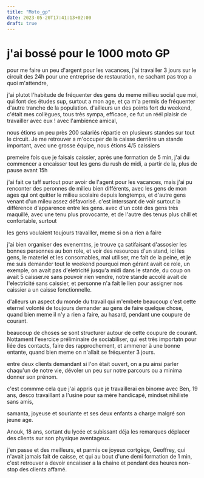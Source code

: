 ```yaml
---
title: "Moto_gp"
date: 2023-05-20T17:41:13+02:00
draft: true
---
```


# j'ai bossé pour le 1000 moto GP

pour me faire un peu d'argent pour les vacances, j'ai travailler 3 jours sur le circuit des 24h pour une entreprise de restauration, ne sachant pas trop a quoi m'attendre,

j'ai plutot l'habitude de fréquenter des gens du meme millieu social que moi, qui font des études sup, surtout a mon age, et ça m'a permis de fréquenter d'autre tranche de la population. d'ailleurs un des points fort du weekend, c'était mes collègues, tous très sympa, efficace, ce fut un réél plaisir de travailler avec eux ! avec l'ambience amical,

nous étions un peu près 200 salariés répartie en plusieurs standes sur tout le circuit. Je me retrouver a m'occuper de la caisse derrière un stande important, avec une grosse équipe, nous étions 4/5 caissiers

premeire fois que je faisais caissier, après une formation de 5 min, j'ai du commencer a encaisser tout les gens du rush de midi, a partir de la, plus de pause avant 15h

j'ai fait ce taff surtout pour avoir de l'agent pour les vacances, mais j'ai pu renconter des peronnes de milieu bien différents, avec les gens de mon ages qui ont quitter le milieu scolaire depuis longtemps, et d'autre gens venant d'un mileu assez défavorisé. c'est interssant de voir surtout la différence d'apparence entre les gens. avec d'un coté des gens très maquillé, avec une tenu plus provocante, et de l'autre des tenus plus chill et confortable, surtout

les gens voulaient toujours travailler, meme si on a rien a faire

j'ai bien organiser des evenemtns, je trouve ça satifaisant d'assosier les bonnes personnes au bon role, et voir des resources d'un stand, ici les gens, le materiel et les consomables, mal utiliser, me fait de la peine, et je me suis demander tout le weekend pourquoi mon gérant avait ce role, un exemple, on avait pas d'eletricité jusqu'a midi dans le stande, du coup on avait 5 caisser.re sans pouvoir rien vendre, notre stande accolé avait de l'electricité sans caissier, et personne n'a fait le lien pour assigner nos caissier a un caisse fonctionnelle.

d'alleurs un aspect du monde du travail qui m'embete beaucoup c'est cette eternel volonté de toujours demander au gens de faire quelque chose, quand bien meme il n'y a rien a faire, au hasard, pendant une coupure de courant.

beaucoup de choses se sont structurer autour de cette coupure de courant. Nottament l'exercice préliminaire de sociabiliser, qui est très importatn pour liée des contacts, faire des rapprochement, et ammener à une bonne entante, quand bien meme on n'allait se fréquenter 3 jours.

entre deux clients demandant si l'on était ouvert, on a pu ainsi parler chaqu'un de notre vie, dévoler un peu sur notre parcours ou a minima donner son prénom.

c'est commme cela que j'ai appris que je travaillerai en binome avec Ben, 19 ans, desco travaillant a l'usine pour sa mère handicapé, mindset nihiliste sans amis,

samanta, joyeuse et souriante et ses deux enfants a charge malgré son jeune age.

Anouk, 18 ans, sortant du lycée et subissant déja les remarques déplacer des clients sur son physique aventageux.

j'en passe et des meilleurs, et parmis ce joyeux cortgège, Geoffrey, qui n'avait jamais fait de caisse, et qui au bout d'une demi formation de 1 min, c'est retrouver a devoir encaisser a la chaine et pendant des heures non-stop des clients affamé.


